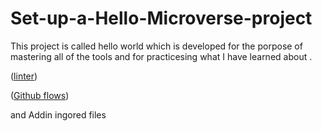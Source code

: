 # Set-up-a-Hello-Microverse-project

<!-- PROJECT DESCRIPTION -->

This project is called hello world
which is developed for the porpose of mastering all of the tools and for practicesing what I have learned about .
<p align="left">(<a href="https://github.com/microverseinc/linters-config">linter</a>)</p>
<p align="left">(<a href="https://github.com/microverseinc/curriculum-transversal-skills/blob/main/git-github/articles/github_flow.md">Github flows</a>)</p>
and
Addin ingored files


